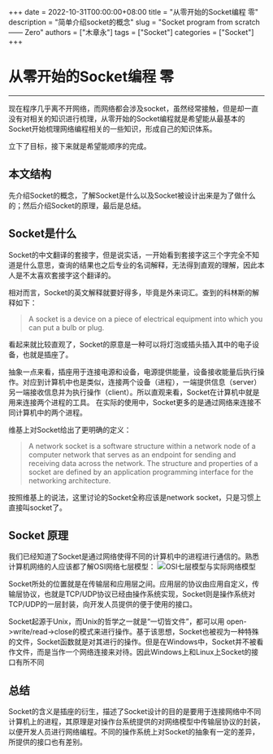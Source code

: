 +++ 
date = 2022-10-31T00:00:00+08:00
title = "从零开始的Socket编程 零"
description = "简单介绍socket的概念"
slug = "Socket program from scratch —— Zero"
authors = ["木章永"]
tags = ["Socket"]
categories = ["Socket"]
+++


# 从零开始的Socket编程 零
---

现在程序几乎离不开网络，而网络都会涉及socket，虽然经常接触，但是却一直没有对相关的知识进行梳理，从零开始的Socket编程就是希望能从最基本的Socket开始梳理网络编程相关的一些知识，形成自己的知识体系。

立下了目标，接下来就是希望能顺序的完成。

## 本文结构
先介绍Socket的概念，了解Socket是什么以及Socket被设计出来是为了做什么的；然后介绍Socket的原理，最后是总结。

## Socket是什么
Socket的中文翻译的套接字，但是说实话，一开始看到套接字这三个字完全不知道是什么意思，查询的结果也之后专业的名词解释，无法得到直观的理解，因此本人是不太喜欢套接字这个翻译的。

相对而言，Socket的英文解释就要好得多，毕竟是外来词汇。查到的科林斯的解释如下：
> A socket is a device on a piece of electrical equipment into which you can put a bulb or plug.

看起来就比较直观了，Socket的原意是一种可以将灯泡或插头插入其中的电子设备，也就是插座了。

抽象一点来看，插座用于连接电源和设备，电源提供能量，设备接收能量后执行操作。对应到计算机中也是类似，连接两个设备（进程），一端提供信息（server）另一端接收信息并为执行操作（client）。所以直观来看，Socket在计算机中就是用来连接两个进程的工具。
在实际的使用中，Socket更多的是通过网络来连接不同计算机中的两个进程。

维基上对Socket给出了更明确的定义：
> A network socket is a software structure within a network node of a computer network that serves as an endpoint for sending and receiving data across the network. The structure and properties of a socket are defined by an application programming interface for the networking architecture.

按照维基上的说法，这里讨论的Socket全称应该是network socket，只是习惯上直接叫socket了。


## Socket 原理
我们已经知道了Socket是通过网络使得不同的计算机中的进程进行通信的。熟悉计算机网络的人应该都了解OSI网络七层模型：
![OSI七层模型与实际网络模型](../image/osi-model.jpg)

Socket所处的位置就是在传输层和应用层之间。应用层的协议由应用自定义，传输层协议，也就是TCP/UDP协议已经由操作系统实现，Socket则是操作系统对TCP/UDP的一层封装，向开发人员提供的便于使用的接口。

Socket起源于Unix，而Unix的哲学之一就是“一切皆文件”，都可以用 open->write/read->close的模式来进行操作。基于该思想，Socket也被视为一种特殊的文件，Socket函数就是对其进行的操作。但是在Windows中，Socket并不被看作文件，而是当作一个网络连接来对待。因此Windows上和Linux上Socket的接口有所不同

## 总结
Socket的含义是插座的衍生，描述了Socket设计的目的是要用于连接网络中不同计算机上的进程，其原理是对操作台系统提供的对网络模型中传输层协议的封装，以便开发人员进行网络编程。不同的操作系统上对Socket的抽象有一定的差异，所提供的接口也有差别。

